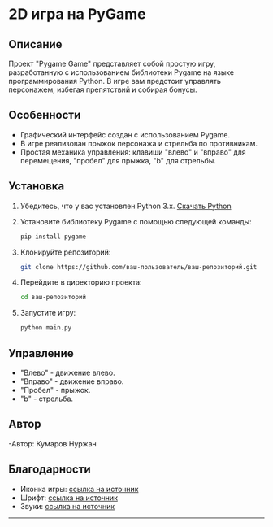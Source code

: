 # 2D игра на PyGame

## Описание

Проект "Pygame Game" представляет собой простую игру, разработанную с использованием библиотеки Pygame на языке программирования Python. В игре вам предстоит управлять персонажем, избегая препятствий и собирая бонусы.

## Особенности

- Графический интерфейс создан с использованием Pygame.
- В игре реализован прыжок персонажа и стрельба по противникам.
- Простая механика управления: клавиши "влево" и "вправо" для перемещения, "пробел" для прыжка, "b" для стрельбы.

## Установка

1. Убедитесь, что у вас установлен Python 3.x. [Скачать Python](https://www.python.org/downloads/)

2. Установите библиотеку Pygame с помощью следующей команды:

    ```bash
    pip install pygame
    ```

3. Клонируйте репозиторий:

    ```bash
    git clone https://github.com/ваш-пользователь/ваш-репозиторий.git
    ```

4. Перейдите в директорию проекта:

    ```bash
    cd ваш-репозиторий
    ```

5. Запустите игру:

    ```bash
    python main.py
    ```

## Управление

- "Влево" - движение влево.
- "Вправо" - движение вправо.
- "Пробел" - прыжок.
- "b" - стрельба.


## Автор

-Автор: Кумаров Нуржан
## Благодарности

- Иконка игры: [ссылка на источник](https://icons8.com/icons)
- Шрифт: [ссылка на источник](https://www.fontsonline.org/)
- Звуки: [ссылка на источник](https://zvukipro.com/predmet/2036-zvuki-igrovogo-avtomata.html)

---

